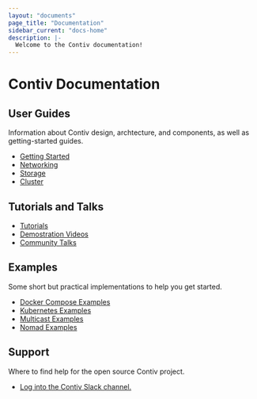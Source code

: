 ```yaml
---
layout: "documents"
page_title: "Documentation"
sidebar_current: "docs-home"
description: |-
  Welcome to the Contiv documentation!
---
```

# Contiv Documentation

## User Guides
Information about Contiv design, archtecture, and components, as well as getting-started
guides.

- [Getting Started](/documents/gettingStarted)
- [Networking](/documents/networking)
- [Storage](/documents/storage)
- [Cluster](/documents/cluster)

## Tutorials and Talks
- [Tutorials](/documents/tutorials)
- [Demostration Videos](/documents/demos)
- [Community Talks](/documents/talks)


## Examples
Some short but practical implementations to help you get started.

- [Docker Compose Examples](/documents/samples)
- [Kubernetes Examples](/documents/samples)
- [Multicast Examples](/documents/samples)
- [Nomad Examples](/documents/samples)


## Support
Where to find help for the open source Contiv project.

- <a href="https://contiv.herokuapp.com" target="_blank"> Log into the Contiv Slack channel.</a>
